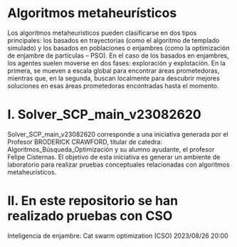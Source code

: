 # Algoritmos metaheurísticos
Los algoritmos metaheurísticos pueden clasificarse en dos tipos principales: los basados en trayectorias (como el algoritmo de templado simulado) y los basados en poblaciones o enjambres (como la optimización de enjambre de partículas – PSO). En el caso de los basados en enjambres, los agentes suelen moverse en dos fases: exploración y explotación. En la primera, se mueven a escala global para encontrar áreas prometedoras, mientras que, en la segunda, buscan localmente para descubrir mejores soluciones en esas áreas prometedoras encontradas hasta el momento.

# I. Solver_SCP_main_v23082620
Solver_SCP_main_v23082620 corresponde a una iniciativa generada por el Profesor BRODERICK CRAWFORD, titular de catedra: Algoritmos_Búsqueda_Optimización y su alumno ayudante, el profesor Felipe Cisternas.
El objetivo de esta iniciativa es generar un ambiente de laboratorio para realizar pruebas conceptuales relacionadas con algoritmos metaheurísticos. 

# II. En este repositorio se han realizado pruebas con CSO
Inteligencia de enjambre: Cat swarm optimization (CSO)
2023/08/26 20:00
